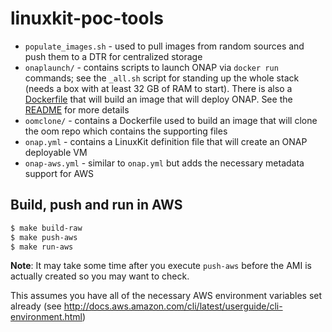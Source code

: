 linuxkit-poc-tools
==================

* `populate_images.sh` - used to pull images from random sources and push them to a DTR for centralized storage
* `onaplaunch/` - contains scripts to launch ONAP via `docker run` commands; see the `_all.sh` script for standing up the whole stack (needs a box with at least 32 GB of RAM to start).  There is also a [Dockerfile](onaplaunch/Dockerfile.launch) that will build an image that will deploy ONAP.  See the [README](./onaplaunch/README.md) for more details
* `oomclone/` - contains a Dockerfile used to build an image that will clone the oom repo which contains the supporting files
* `onap.yml` - contains a LinuxKit definition file that will create an ONAP deployable VM
* `onap-aws.yml` - similar to `onap.yml` but adds the necessary metadata support for AWS

## Build, push and run in AWS

``` bash
$ make build-raw
$ make push-aws
$ make run-aws
```

**Note**: It may take some time after you execute `push-aws` before the AMI is actually created so you may want to check.

This assumes you have all of the necessary AWS environment variables set already (see http://docs.aws.amazon.com/cli/latest/userguide/cli-environment.html)
